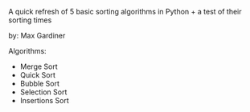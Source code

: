 A quick refresh of 5 basic sorting algorithms in Python + a test of their sorting times

by: Max Gardiner

Algorithms:

  * Merge Sort
  * Quick Sort
  * Bubble Sort
  * Selection Sort
  * Insertions Sort
